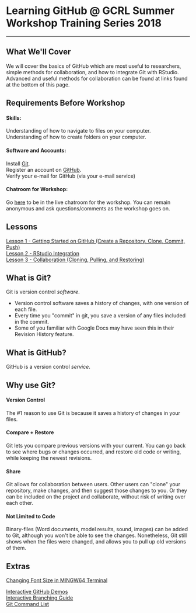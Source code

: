 # Learning GitHub @ GCRL Summer Workshop Training Series 2018
---
## What We'll Cover
We will cover the basics of GitHub which are most useful to researchers, simple methods for collaboration, and how to integrate Git with RStudio. Advanced and useful methods for collaboration can be found at links found at the bottom of this page.

## Requirements Before Workshop
#### Skills:  
Understanding of how to navigate to files on your computer.  
Understanding of how to create folders on your computer.

#### Software and Accounts:  
Install [Git](https://git-scm.com/downloads).  
Register an account on [GitHub](http://github.com).  
Verify your e-mail for GitHub (via your e-mail service)  

#### Chatroom for Workshop:
Go [here](https://beta.etherpad.org/p/SWT_GitHub) to be in the live chatroom for the workshop. You can remain anonymous and ask questions/comments as the workshop goes on.

## Lessons
[Lesson 1 - Getting Started on GitHub (Create a Repository, Clone, Commit, Push)](lesson1.MD)  
[Lesson 2 - RStudio Integration](lesson2.MD)  
[Lesson 3 - Collaboration (Cloning, Pulling, and Restoring)](lesson3.MD)

## What is Git?
Git is version control *software*.  
- Version control software saves a history of changes, with one version of each file.  
- Every time you "commit" in git, you save a version of any files included in the commit.  
- Some of you familiar with Google Docs may have seen this in their Revision History feature.  

## What is GitHub?
GitHub is a version control *service*.  

## Why use Git?
#### Version Control
The #1 reason to use Git is because it saves a history of changes in your files.
#### Compare + Restore
Git lets you compare previous versions with your current. You can go back to see where bugs or changes occurred, and restore old code or writing, while keeping the newest revisions.
#### Share
Git allows for collaboration between users. Other users can "clone" your repository, make changes, and then suggest those changes to you. Or they can be included on the project and collaborate, without risk of writing over each other.
#### Not Limited to Code
Binary-files (Word documents, model results, sound, images) can be added to Git, although you won't be able to see the changes. Nonetheless, Git still shows when the files were changed, and allows you to pull up old versions of them.

## Extras
[Changing Font Size in MINGW64 Terminal](fontsize.MD)  

[Interactive GitHub Demos](https://lab.github.com)  
[Interactive Branching Guide](http://learngitbranching.js.org)  
[Git Command List](https://git-scm.com/docs)  





